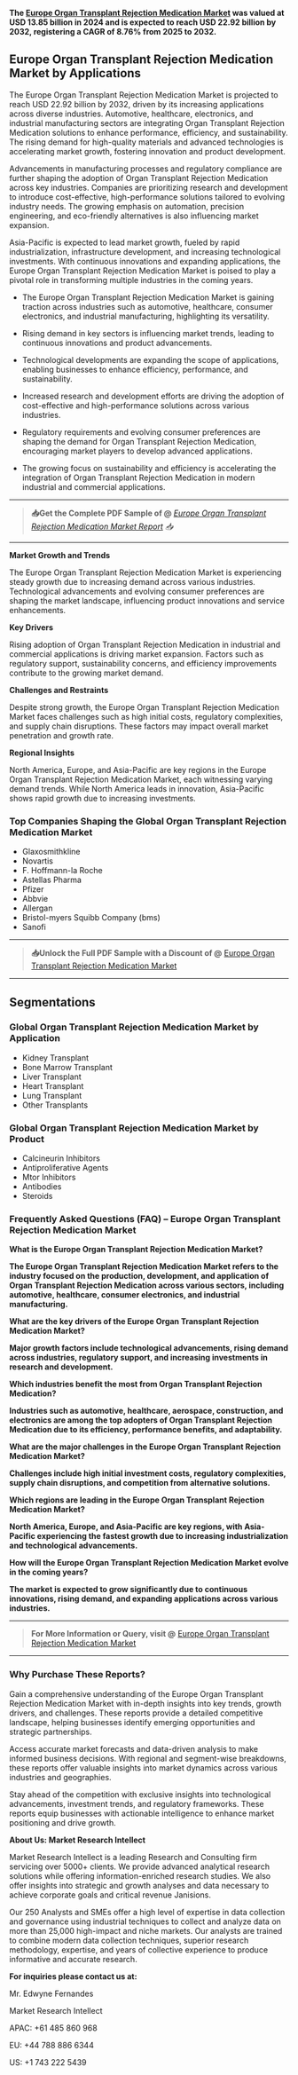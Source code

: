 <p><strong>The <a href="https://www.marketresearchintellect.com/download-sample/?rid=212410&amp;utm_source=Pulse-April-Europe&amp;utm_medium=852">Europe Organ Transplant Rejection Medication Market</a> was valued at USD 13.85 billion in 2024 and is expected to reach USD 22.92 billion by 2032, registering a CAGR of 8.76% from 2025 to 2032.</strong></p><h2>Europe Organ Transplant Rejection Medication Market by Applications&nbsp;</h2><p><p>The Europe Organ Transplant Rejection Medication Market is projected to reach USD 22.92 billion by 2032, driven by its increasing applications across diverse industries. Automotive, healthcare, electronics, and industrial manufacturing sectors are integrating Organ Transplant Rejection Medication solutions to enhance performance, efficiency, and sustainability. The rising demand for high-quality materials and advanced technologies is accelerating market growth, fostering innovation and product development.</p><p>Advancements in manufacturing processes and regulatory compliance are further shaping the adoption of Organ Transplant Rejection Medication across key industries. Companies are prioritizing research and development to introduce cost-effective, high-performance solutions tailored to evolving industry needs. The growing emphasis on automation, precision engineering, and eco-friendly alternatives is also influencing market expansion.</p><p>Asia-Pacific is expected to lead market growth, fueled by rapid industrialization, infrastructure development, and increasing technological investments. With continuous innovations and expanding applications, the Europe Organ Transplant Rejection Medication Market is poised to play a pivotal role in transforming multiple industries in the coming years.</p></p><ul><li><p>The Europe Organ Transplant Rejection Medication Market is gaining traction across industries such as automotive, healthcare, consumer electronics, and industrial manufacturing, highlighting its versatility.</p></li><li><p>Rising demand in key sectors is influencing market trends, leading to continuous innovations and product advancements.</p></li><li><p>Technological developments are expanding the scope of applications, enabling businesses to enhance efficiency, performance, and sustainability.</p></li><li><p>Increased research and development efforts are driving the adoption of cost-effective and high-performance solutions across various industries.</p></li><li><p>Regulatory requirements and evolving consumer preferences are shaping the demand for Organ Transplant Rejection Medication, encouraging market players to develop advanced applications.</p></li><li><p>The growing focus on sustainability and efficiency is accelerating the integration of Organ Transplant Rejection Medication in modern industrial and commercial applications.</p></li></ul><hr /><blockquote><p><strong><span class="font-[700]">📥Get the Complete PDF Sample of @ </span></strong><em><span class="font-[700]"><a href="https://www.marketresearchintellect.com/download-sample/?rid=212410&amp;utm_source=Pulse-April-Europe&amp;utm_medium=852" target="_blank" data-tracking-control-name="article-ssr-frontend-pulse_little-text-block" data-tracking-will-navigate="" data-test-link="">Europe Organ Transplant Rejection Medication Market Report</a>&nbsp;📥</span></em></p></blockquote><hr /><p class="" data-start="77" data-end="360"><strong data-start="77" data-end="105">Market Growth and Trends</strong></p><p class="" data-start="77" data-end="360">The Europe Organ Transplant Rejection Medication Market is experiencing steady growth due to increasing demand across various industries. Technological advancements and evolving consumer preferences are shaping the market landscape, influencing product innovations and service enhancements.</p><p class="" data-start="362" data-end="606"><strong data-start="362" data-end="377">Key Drivers</strong></p><p class="" data-start="362" data-end="606">Rising adoption of Organ Transplant Rejection Medication in industrial and commercial applications is driving market expansion. Factors such as regulatory support, sustainability concerns, and efficiency improvements contribute to the growing market demand.</p><p class="" data-start="608" data-end="849"><strong data-start="608" data-end="637">Challenges and Restraints</strong></p><p class="" data-start="608" data-end="849">Despite strong growth, the Europe Organ Transplant Rejection Medication Market faces challenges such as high initial costs, regulatory complexities, and supply chain disruptions. These factors may impact overall market penetration and growth rate.</p><p class="" data-start="851" data-end="1095"><strong data-start="851" data-end="872">Regional Insights</strong></p><p class="" data-start="851" data-end="1095">North America, Europe, and Asia-Pacific are key regions in the Europe Organ Transplant Rejection Medication Market, each witnessing varying demand trends. While North America leads in innovation, Asia-Pacific shows rapid growth due to increasing investments.</p><p><h3>Top Companies Shaping the Global Organ Transplant Rejection Medication Market </h3><ul><li>Glaxosmithkline</li><li>Novartis</li><li>F. Hoffmann-la Roche</li><li>Astellas Pharma</li><li>Pfizer</li><li>Abbvie</li><li>Allergan</li><li>Bristol-myers Squibb Company (bms)</li><li>Sanofi</li></ul></p><hr /><blockquote><p><strong>📥Unlock the Full PDF Sample with a Discount of @</strong> <a href="https://www.marketresearchintellect.com/ask-for-discount/?rid=212410&amp;utm_source=Pulse-April-Europe&amp;utm_medium=852">Europe Organ Transplant Rejection Medication Market</a></p></blockquote><hr /><p><h2>Segmentations</h2><h3>Global Organ Transplant Rejection Medication Market by Application</h3><ul><li>Kidney Transplant</li><li>Bone Marrow Transplant</li><li>Liver Transplant</li><li>Heart Transplant</li><li>Lung Transplant</li><li>Other Transplants</li></ul><h3>Global Organ Transplant Rejection Medication Market by Product</h3><ul><li>Calcineurin Inhibitors</li><li>Antiproliferative Agents</li><li>Mtor Inhibitors</li><li>Antibodies</li><li>Steroids</li></ul></p><h3><strong>Frequently Asked Questions (FAQ) &ndash; Europe Organ Transplant Rejection Medication Market</strong></h3><p><strong>What is the Europe Organ Transplant Rejection Medication Market?</strong></p><p><strong>The Europe Organ Transplant Rejection Medication Market refers to the industry focused on the production, development, and application of Organ Transplant Rejection Medication across various sectors, including automotive, healthcare, consumer electronics, and industrial manufacturing.</strong></p><p><strong>What are the key drivers of the Europe Organ Transplant Rejection Medication Market?</strong></p><p><strong>Major growth factors include technological advancements, rising demand across industries, regulatory support, and increasing investments in research and development.</strong></p><p><strong>Which industries benefit the most from Organ Transplant Rejection Medication?</strong></p><p><strong>Industries such as automotive, healthcare, aerospace, construction, and electronics are among the top adopters of Organ Transplant Rejection Medication due to its efficiency, performance benefits, and adaptability.</strong></p><p><strong>What are the major challenges in the Europe Organ Transplant Rejection Medication Market?</strong></p><p><strong>Challenges include high initial investment costs, regulatory complexities, supply chain disruptions, and competition from alternative solutions.</strong></p><p><strong>Which regions are leading in the Europe Organ Transplant Rejection Medication Market?</strong></p><p><strong>North America, Europe, and Asia-Pacific are key regions, with Asia-Pacific experiencing the fastest growth due to increasing industrialization and technological advancements.</strong></p><p><strong>How will the Europe Organ Transplant Rejection Medication Market evolve in the coming years?</strong></p><p><strong>The market is expected to grow significantly due to continuous innovations, rising demand, and expanding applications across various industries.</strong></p><hr /><blockquote><p><span class="font-[700]"><strong>For More Information or Query, visit&nbsp;@</strong>&nbsp;</span><span class="font-[700]"><a href="https://www.marketresearchintellect.com/product/global-organ-transplant-rejection-medication-market-size-and-forcast/?utm_source=Linkedin&utm_medium=852" target="_blank" data-tracking-control-name="article-ssr-frontend-pulse_little-text-block" data-tracking-will-navigate="" data-test-link="">Europe Organ Transplant Rejection Medication Market</a></span></p></blockquote><hr /><h3><strong data-start="0" data-end="31">Why Purchase These Reports?</strong></h3><p class="" data-start="35" data-end="297">Gain a comprehensive understanding of the Europe Organ Transplant Rejection Medication Market with in-depth insights into key trends, growth drivers, and challenges. These reports provide a detailed competitive landscape, helping businesses identify emerging opportunities and strategic partnerships.</p><p class="" data-start="299" data-end="540">Access accurate market forecasts and data-driven analysis to make informed business decisions. With regional and segment-wise breakdowns, these reports offer valuable insights into market dynamics across various industries and geographies.</p><p class="" data-start="542" data-end="784">Stay ahead of the competition with exclusive insights into technological advancements, investment trends, and regulatory frameworks. These reports equip businesses with actionable intelligence to enhance market positioning and drive growth.</p><p><strong><span class="font-[700]">About Us: Market Research Intellect</span></strong></p><p><span class="">Market Research Intellect is a leading Research and Consulting firm servicing over 5000+ clients. We provide advanced analytical research solutions while offering information-enriched research studies.&nbsp;</span>We also offer insights into strategic and growth analyses and data necessary to achieve corporate goals and critical revenue Janisions.</p><p><span class="">Our 250 Analysts and SMEs offer a high level of expertise in data collection and governance using industrial techniques to collect and analyze data on more than 25,000 high-impact and niche markets. Our analysts are trained to combine modern data collection techniques, superior research methodology, expertise, and years of collective experience to produce informative and accurate research.</span></p><p><strong>For inquiries please contact us at:</strong></p><p>Mr. Edwyne Fernandes</p><p>Market Research Intellect</p><p>APAC: +61 485 860 968</p><p>EU: +44 788 886 6344</p><p>US: +1 743 222 5439</p>